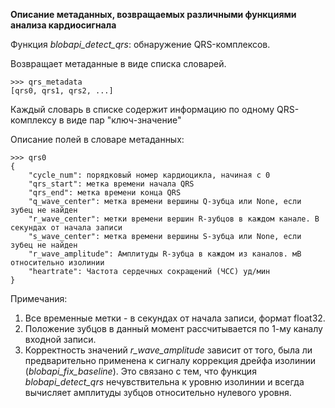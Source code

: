 **Описание метаданных, возвращаемых различными функциями анализа кардиосигнала**

Функция *blobapi_detect_qrs*: обнаружение QRS-комплексов.

Возвращает метаданные в виде списка словарей.

```
>>> qrs_metadata
[qrs0, qrs1, qrs2, ...]
```
Каждый словарь в списке содержит информацию по одному QRS-комплексу в виде пар "ключ-значение"

Описание полей в словаре метаданных:

```
>>> qrs0
{
    "cycle_num": порядковый номер кардиоцикла, начиная с 0
    "qrs_start": метка времени начала QRS
    "qrs_end": метка времени конца QRS
    "q_wave_center": метка времени вершины Q-зубца или None, если зубец не найден
    "r_wave_center": метки времени вершин R-зубцов в каждом канале. В секундах от начала записи
    "s_wave_center": метка времени вершины S-зубца или None, если зубец не найден
    "r_wave_amplitude": Амплитуды R-зубца в каждом из каналов. мВ относительно изолинии
    "heartrate": Частота сердечных сокращений (ЧСС) уд/мин
}
```

Примечания:

1. Все временные метки - в секундах от начала записи, формат float32.
2. Положение зубцов в данный момент рассчитывается по 1-му каналу входной записи.
3. Корректность значений *r_wave_amplitude* зависит от того, была ли предварительно
применена к сигналу коррекция дрейфа изолинии (*blobapi_fix_baseline*).
Это связано с тем, что функция *blobapi_detect_qrs* нечувствительна
к уровню изолинии и всегда вычисляет амплитуды зубцов относительно нулевого уровня.

